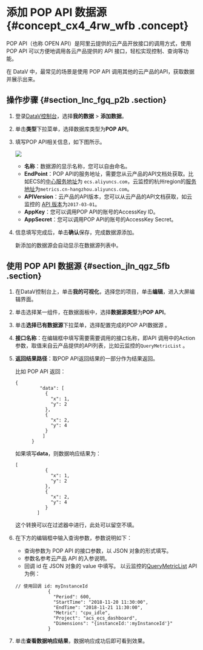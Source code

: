 # 添加 POP API 数据源 {#concept_cx4_4rw_wfb .concept}

POP API（也称 OPEN API）是阿里云提供的云产品开放接口的调用方式，使用 POP API 可以方便地调用各云产品提供的 API 接口，轻松实现控制、查询等功能。

在 DataV 中，最常见的场景是使用 POP API 调用其他的云产品的API，获取数据并展示出来。

## 操作步骤 {#section_lnc_fgq_p2b .section}

1.  登录[DataV控制台](http://datav.alibabacloud.com/)，选择**我的数据** \> **添加数据**。
2.  单击**类型**下拉菜单，选择数据库类型为**POP API**。
3.  填写POP API相关信息，如下图所示。

    ![](http://static-aliyun-doc.oss-cn-hangzhou.aliyuncs.com/assets/img/64884/155901486932819_zh-CN.png)

    -   **名称**：数据源的显示名称，您可以自由命名。
    -   **EndPoint**：POP API的服务地址，需要您从云产品的API文档处获取。比如ECS的[中心服务地址](../../../../intl.zh-CN/API参考/快速入门/请求结构.md#)为 `ecs.aliyuncs.com`，云监控的杭州region的[服务地址](../../../../intl.zh-CN/API参考/调用API.md#)为`metrics.cn-hangzhou.aliyuncs.com`。
    -   **APIVersion**：云产品的API版本，您可以从云产品的API文档获取，如云监控的 [API 版本](../../../../intl.zh-CN/API参考/调用API.md#)为`2017-03-01`。
    -   **AppKey**：您可以调用POP API的账号的AccessKey ID。
    -   **AppSecret**：您可以调用POP API的账号的AccessKey Secret。
4.  信息填写完成后，单击**确认**保存，完成数据源添加。

    新添加的数据源会自动显示在数据源列表中。


## 使用 POP API 数据源 {#section_jln_qgz_5fb .section}

1.  在DataV控制台上，单击**我的可视化**，选择您的项目，单击**编辑**，进入大屏编辑界面。
2.  单击选择某一组件，在数据面板中，选择**数据源类型**为**POP API**。
3.  单击**选择已有数据源**下拉菜单，选择配置完成的POP API数据源 。
4.  **接口名称**：在编辑框中填写需要需要调用的接口名称，即API 调用中的Action参数，取值来自云产品提供的API列表，比如云监控的`QueryMetricList` 。
5.  **返回结果路径**：取POP API返回结果的一部分作为结果返回。

    比如 POP API 返回：

    ```
    {
             "data": [
               {
                 "x": 1,
                 "y": 2
               },
               {
                 "x": 2,
                 "y": 4
               }
              ]
          }
    ```

    如果填写**data**，则数据响应结果为：

    ```
    [
               {
                 "x": 1,
                 "y": 2
               },
               {
                 "x": 2,
                 "y": 4
               }
            ]
    ```

    这个转换可以在过滤器中进行，此处可以留空不填。

6.  在下方的编辑框中输入查询参数，参数说明如下：

    -   查询参数为 POP API 的接口参数，以 JSON 对象的形式填写。
    -   参数名参考云产品 API 的入参说明。
    -   回调 id 在 JSON 对象的 value 中填写。
    以云监控的[QueryMetricList](../../../../intl.zh-CN/API参考/云产品时序指标类监控数据/DescribeMetricList.md#) API为例：

    ```
    // 使用回调 id: myInstanceId
                {
                  "Period": 600,
                  "StartTime": "2018-11-20 11:30:00",
                  "EndTime": "2018-11-21 11:30:00",
                  "Metric": "cpu_idle",
                  "Project": "acs_ecs_dashboard",
                  "Dimensions": "{instanceId:':myInstanceId'}"
                }
    ```

7.  单击**查看数据响应结果**，数据响应成功后即可看到效果。

